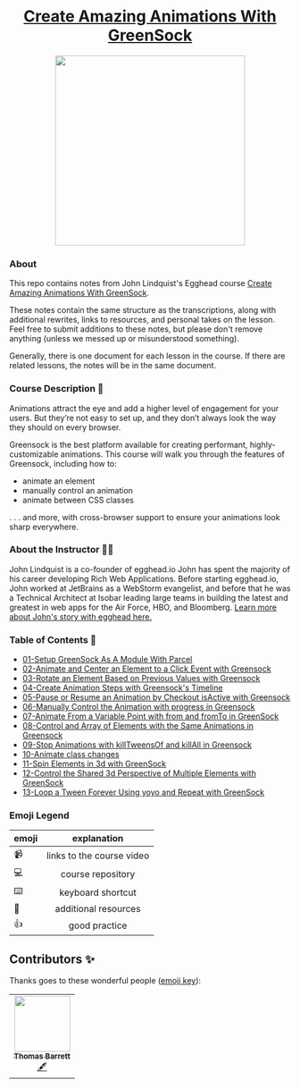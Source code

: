 <h1 align="center"><a href="https://egghead.io/courses/create-amazing-animations-with-greensock">Create Amazing Animations With GreenSock</a></h1>

<p align="center"><img src="https://d2eip9sf3oo6c2.cloudfront.net/series/square_covers/000/000/253/full/EGH_GreensockAnimation_Final.png" width="340"></p>

### About
This repo contains notes from John Lindquist's Egghead course [Create Amazing Animations With GreenSock](https://egghead.io/courses/create-amazing-animations-with-greensock).

These notes contain the same structure as the transcriptions, along with additional rewrites, links to resources, and personal takes on the lesson. Feel free to submit additions to these notes, but please don't remove anything (unless we messed up or misunderstood something).

Generally, there is one document for each lesson in the course. If there are related lessons, the notes will be in the same document.

### Course Description 💪
Animations attract the eye and add a higher level of engagement for your users. But they’re not easy to set up, and they don’t always look the way they should on every browser.

Greensock is the best platform available for creating performant, highly-customizable animations. This course will walk you through the features of Greensock, including how to:

- animate an element
- manually control an animation
- animate between CSS classes


. . . and more, with cross-browser support to ensure your animations look sharp everywhere.

### About the Instructor 👨‍💻
John Lindquist is a co-founder of egghead.io John has spent the majority of his career developing Rich Web Applications. Before starting egghead.io, John worked at JetBrains as a WebStorm evangelist, and before that he was a Technical Architect at Isobar leading large teams in building the latest and greatest in web apps for the Air Force, HBO, and Bloomberg. [Learn more about John's story with egghead here.](https://howtoegghead.com/instructor/case-studies/john-lindquist/)

### Table of Contents 📜
- [01-Setup GreenSock As A Module With Parcel](https://github.com/eggheadio-projects/create-amazing-animations-with-greensock-notes/blob/master/01-setup-greensock-as-a-module-with-parcel.md)
- [02-Animate and Center an Element to a Click Event with Greensock](https://github.com/eggheadio-projects/create-amazing-animations-with-greensock-notes/blob/master/02-animate-and-center-an-element-to-a-click-event-with-greensock.md)
- [03-Rotate an Element Based on Previous Values with Greensock](https://github.com/eggheadio-projects/create-amazing-animations-with-greensock-notes/blob/master/03-rotate-an-element-based-on-previous-values-with-greensock.md)
- [04-Create Animation Steps with Greensock's Timeline](https://github.com/eggheadio-projects/create-amazing-animations-with-greensock-notes/blob/master/04-create-animation-steps-with-greensocks-timeline.md)
- [05-Pause or Resume an Animation by Checkout isActive with Greensock](https://github.com/eggheadio-projects/create-amazing-animations-with-greensock-notes/blob/master/05-pause-or-resume-an-animation-by-checkout-isactive-with-greensock.md)
- [06-Manually Control the Animation with progress in Greensock](https://github.com/eggheadio-projects/create-amazing-animations-with-greensock-notes/blob/master/06-manually-control-the-animation-with-progress-in-greensock.md)
- [07-Animate From a Variable Point with from and fromTo in GreenSock](https://github.com/eggheadio-projects/create-amazing-animations-with-greensock-notes/blob/master/07-animate-From-a-variable-point-with-from-and-fromto-in-greensock.md)
- [08-Control and Array of Elements with the Same Animations in Greensock](https://github.com/eggheadio-projects/create-amazing-animations-with-greensock-notes/blob/master/08-control-an-array-of-elements-with-the-same-animation-in-greensock.md)
- [09-Stop Animations with killTweensOf and killAll in Greensock](https://github.com/eggheadio-projects/create-amazing-animations-with-greensock-notes/blob/master/09-stop-animations-with-killtweensof-and-killall-in-greensock.md)
- [10-Animate class changes](https://github.com/eggheadio-projects/create-amazing-animations-with-greensock-notes/blob/master/10-animate-between-css-classes-with-greensock.md)
- [11-Spin Elements in 3d with GreenSock](https://github.com/eggheadio-projects/create-amazing-animations-with-greensock-notes/blob/master/11-spin-elements-in-3d-with-greensock.md)
- [12-Control the Shared 3d Perspective of Multiple Elements with GreenSock](https://github.com/eggheadio-projects/create-amazing-animations-with-greensock-notes/blob/master/12-control-the-shared-3d-perspective-of-multiple-elements-with-greensock.md)
- [13-Loop a Tween Forever Using yoyo and Repeat with GreenSock](https://github.com/eggheadio-projects/create-amazing-animations-with-greensock-notes/blob/master/13-loop-a-tween-forever-using-yoyo-and-repeat-with-greensock.md)

### Emoji Legend

| emoji| explanation              |
| -----|:------------------------:|
| 📹   | links to the course video|
| 💻   | course repository        |
| ⌨️    | keyboard shortcut        |
| 🤔   | additional resources     |
| 👍   | good practice            |




## Contributors ✨

Thanks goes to these wonderful people ([emoji key](https://allcontributors.org/docs/en/emoji-key)):
<!-- ALL-CONTRIBUTORS-LIST:START - Do not remove or modify this section -->
<!-- prettier-ignore-start -->
<!-- markdownlint-disable -->
<table>
  <tr>
    <td align="center"><a href="tsbarrett89"><img src="https://avatars0.githubusercontent.com/u/47550906?s=460&u=a35e2e27da87a24ea55a6cfbe8a2570262d4921f&v=4" width="100px;" alt=""/><br /><sub><b>Thomas Barrett</b></sub></a><br /><a href="https://github.com/eggheadio-projects/create-amazing-animations-with-greensock-notes" title="Notes">🖋️</a></td>
